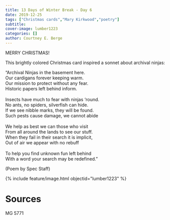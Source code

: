 ```yaml
---
title: 13 Days of Winter Break - Day 6
date: 2019-12-25
tags: ["Christmas cards","Mary Kirkwood","poetry"]
subtitle: 
cover-image: lumber1223
categories: []
author: Courtney E. Berge
---
```


MERRY CHRISTMAS!

This brightly colored Christmas card inspired a sonnet about archival ninjas:

“Archival Ninjas in the basement here.<br/>Our cardigans forever keeping warm.<br/>Our mission to protect without any fear.<br/>Historic papers left behind inform.<br/><br/>Insects have much to fear with ninjas ‘round.<br/>No ants, no spiders, silverfish can hide.<br/>If we see nibble marks, they will be found.<br/>Such pests cause damage, we cannot abide<br/><br/>We help as best we can those who visit<br/>From all around the lands to see our stuff.<br/>When they fail in their search it is implicit,<br/>Out of air we appear with no rebuff <br/><br/>To help you find unknown fun left behind<br/>With a word your search may be redefined.”

(Poem by Spec Staff)

{% include feature/image.html objectid="lumber1223" %}

# Sources

MG 5771